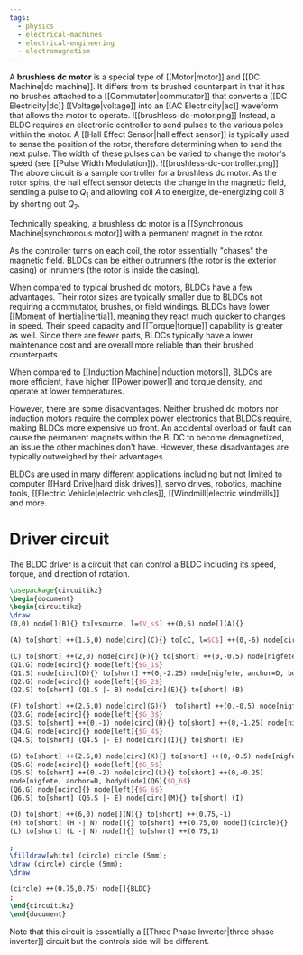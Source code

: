 ```yaml
---
tags:
  - physics
  - electrical-machines
  - electrical-engineering
  - electromagnetism
---
```

A **brushless dc motor** is a special type of [[Motor|motor]] and [[DC Machine|dc machine]]. It differs from its brushed counterpart in that it has no brushes attached to a [[Commutator|commutator]] that converts a [[DC Electricity|dc]] [[Voltage|voltage]] into an [[AC Electricity|ac]] waveform that allows the motor to operate. 
![[brushless-dc-motor.png]]
Instead, a BLDC requires an electronic controller to send pulses to the various poles within the motor. A [[Hall Effect Sensor|hall effect sensor]] is typically used to sense the position of the rotor, therefore determining when to send the next pulse. The width of these pulses can be varied to change the motor's speed (see [[Pulse Width Modulation]]).
![[brushless-dc-controller.png]]
The above circuit is a sample controller for a brushless dc motor. As the rotor spins, the hall effect sensor detects the change in the magnetic field, sending a pulse to $Q_{1}$ and allowing coil $A$ to energize, de-energizing coil $B$ by shorting out $Q_{2}$. 

Technically speaking, a brushless dc motor is a [[Synchronous Machine|synchronous motor]] with a permanent magnet in the rotor. 

As the controller turns on each coil, the rotor essentially "chases" the magnetic field. BLDCs can be either outrunners (the rotor is the exterior casing) or inrunners (the rotor is inside the casing). 

When compared to typical brushed dc motors, BLDCs have a few advantages. Their rotor sizes are typically smaller due to BLDCs not requiring a commutator, brushes, or field windings. BLDCs have lower [[Moment of Inertia|inertia]], meaning they react much quicker to changes in speed. Their speed capacity and [[Torque|torque]] capability is greater as well. Since there are fewer parts, BLDCs typically have a lower maintenance cost and are overall more reliable than their brushed counterparts.

When compared to [[Induction Machine|induction motors]], BLDCs are more efficient, have higher [[Power|power]] and torque density, and operate at lower temperatures.

However, there are some disadvantages. Neither brushed dc motors nor induction motors require the complex power electronics that BLDCs require, making BLDCs more expensive up front. An accidental overload or fault can cause the permanent magnets within the BLDC to become demagnetized, an issue the other machines don't have. However, these disadvantages are typically outweighed by their advantages.

BLDCs are used in many different applications including but not limited to computer [[Hard Drive|hard disk drives]], servo drives, robotics, machine tools, [[Electric Vehicle|electric vehicles]], [[Windmill|electric windmills]], and more.
# Driver circuit
The BLDC driver is a circuit that can control a BLDC including its speed, torque, and direction of rotation. 
```tikz
\usepackage{circuitikz}
\begin{document}
\begin{circuitikz}
\draw
(0,0) node[](B){} to[vsource, l=$V_s$] ++(0,6) node[](A){}

(A) to[short] ++(1.5,0) node[circ](C){} to[cC, l=$C$] ++(0,-6) node[circ]{}

(C) to[short] ++(2,0) node[circ](F){} to[short] ++(0,-0.5) node[nigfete, anchor=D, bodydiode](Q1){$Q_1$}
(Q1.G) node[ocirc]{} node[left]{$G_1$}
(Q1.S) node[circ](D){} to[short] ++(0,-2.25) node[nigfete, anchor=D, bodydiode](Q2){$Q_2$}
(Q2.G) node[ocirc]{} node[left]{$G_2$}
(Q2.S) to[short] (Q1.S |- B) node[circ](E){} to[short] (B)

(F) to[short] ++(2.5,0) node[circ](G){}  to[short] ++(0,-0.5) node[nigfete, anchor=D, bodydiode](Q3){$Q_3$}
(Q3.G) node[ocirc]{} node[left]{$G_3$}
(Q3.S) to[short] ++(0,-1) node[circ](H){} to[short] ++(0,-1.25) node[nigfete, anchor=D, bodydiode](Q4){$Q_4$}
(Q4.G) node[ocirc]{} node[left]{$G_4$}
(Q4.S) to[short] (Q4.S |- E) node[circ](I){} to[short] (E)

(G) to[short] ++(2.5,0) node[circ](K){} to[short] ++(0,-0.5) node[nigfete, anchor=D, bodydiode](Q5){$Q_5$}
(Q5.G) node[ocirc]{} node[left]{$G_5$}
(Q5.S) to[short] ++(0,-2) node[circ](L){} to[short] ++(0,-0.25)
node[nigfete, anchor=D, bodydiode](Q6){$Q_6$}
(Q6.G) node[ocirc]{} node[left]{$G_6$}
(Q6.S) to[short] (Q6.S |- E) node[circ](M){} to[short] (I)

(D) to[short] ++(6,0) node[](N){} to[short] ++(0.75,-1) 
(H) to[short] (H -| N) node[]{} to[short] ++(0.75,0) node[](circle){}
(L) to[short] (L -| N) node[]{} to[short] ++(0.75,1)

;
\filldraw[white] (circle) circle (5mm);
\draw (circle) circle (5mm);
\draw

(circle) ++(0.75,0.75) node[]{BLDC}
;
\end{circuitikz}
\end{document}
```
Note that this circuit is essentially a [[Three Phase Inverter|three phase inverter]] circuit but the controls side will be different.